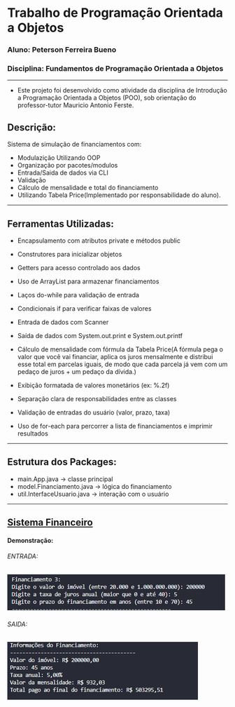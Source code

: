 # Trabalho de Programação Orientada a Objetos

### Aluno: Peterson Ferreira Bueno
### Disciplina: Fundamentos de Programação Orientada a Objetos
---
- Este projeto foi desenvolvido como atividade da disciplina de Introdução a Programação Orientada a Objetos (POO),
sob orientação do professor-tutor Mauricio Antonio Ferste.

## Descrição:
Sistema de simulação de financiamentos com:
- Modulazição Utilizando OOP
- Organização por pacotes/modulos
- Entrada/Saida de dados via CLI
- Validação
- Cálculo de mensalidade e total do financiamento
- Utilizando Tabela Price(Implementado por responsabilidade do aluno).
---
## Ferramentas Utilizadas: 

* Encapsulamento com atributos private e métodos public

* Construtores para inicializar objetos

* Getters para acesso controlado aos dados

* Uso de ArrayList para armazenar financiamentos

* Laços do-while para validação de entrada

* Condicionais if para verificar faixas de valores

* Entrada de dados com Scanner

* Saída de dados com System.out.print e System.out.printf

* Cálculo de mensalidade com fórmula da Tabela Price(A fórmula pega o valor que você vai financiar, aplica os juros mensalmente e distribui esse total em parcelas iguais, de modo que cada parcela já vem com um pedaço de juros + um pedaço da dívida.)

* Exibição formatada de valores monetários (ex: %.2f)

* Separação clara de responsabilidades entre as classes

* Validação de entradas do usuário (valor, prazo, taxa)

* Uso de for-each para percorrer a lista de financiamentos e imprimir resultados
---
## Estrutura dos Packages:
- main.App.java → classe principal
- model.Financiamento.java → lógica do financiamento
- util.InterfaceUsuario.java → interação com o usuário

---
[Sistema Financeiro](https://github.com/peter-bueno/Sistema-Financeiro.git)
---

#### Demonstração:

###### ENTRADA:  

![Img demonstracao 1](assets/demonstracao1.png) 


###### SAIDA: 

![Img demonstracao 2](assets/demonstracao2.png) 

